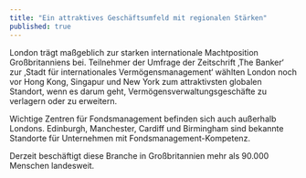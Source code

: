 ```yaml
---
title: "Ein attraktives Geschäftsumfeld mit regionalen Stärken"
published: true
---
```


London trägt maßgeblich zur starken internationale Machtposition Großbritanniens bei. Teilnehmer der Umfrage der Zeitschrift ‚The Banker‘ zur ‚Stadt für internationales Vermögensmanagement‘ wählten London noch vor Hong Kong, Singapur und New York zum attraktivsten globalen Standort, wenn es darum geht, Vermögensverwaltungsgeschäfte zu verlagern oder zu erweitern. 

Wichtige Zentren für Fondsmanagement befinden sich auch außerhalb Londons. Edinburgh, Manchester, Cardiff und Birmingham sind bekannte Standorte für Unternehmen mit Fondsmanagement-Kompetenz.

Derzeit beschäftigt diese Branche in Großbritannien mehr als 90.000 Menschen landesweit.
